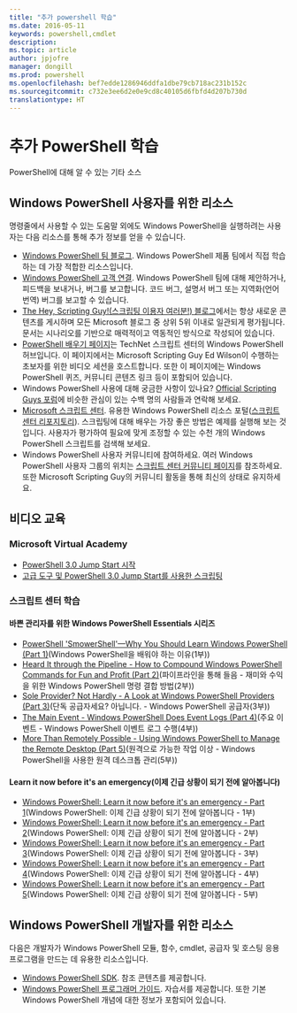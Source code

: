 ```yaml
---
title: "추가 powershell 학습"
ms.date: 2016-05-11
keywords: powershell,cmdlet
description: 
ms.topic: article
author: jpjofre
manager: dongill
ms.prod: powershell
ms.openlocfilehash: bef7edde1286946ddfa1dbe79cb718ac231b152c
ms.sourcegitcommit: c732e3ee6d2e0e9cd8c40105d6fbfd4d207b730d
translationtype: HT
---
```

#  <a name="more-powershell-learning"></a>추가 PowerShell 학습

PowerShell에 대해 알 수 있는 기타 소스  

## <a name="resources-for-windows-powershell-users"></a>Windows PowerShell 사용자를 위한 리소스

명령줄에서 사용할 수 있는 도움말 외에도 Windows PowerShell을 실행하려는 사용자는 다음 리소스를 통해 추가 정보를 얻을 수 있습니다.

-   [Windows PowerShell 팀 블로그](http://blogs.msdn.com/b/powershell/). Windows PowerShell 제품 팀에서 직접 학습하는 데 가장 적합한 리소스입니다.
-   [Windows PowerShell 고객 연결](http://Connect.Microsoft.com/PowerShell). Windows PowerShell 팀에 대해 제안하거나, 피드백을 보내거나, 버그를 보고합니다. 코드 버그, 설명서 버그 또는 지역화(언어 번역) 버그를 보고할 수 있습니다.
-   [The Hey, Scripting Guy!(스크립팅 이용자 여러분!) 블로그](http://www.scriptingguys.com/blog)에서는 항상 새로운 콘텐츠를 게시하며 모든 Microsoft 블로그 중 상위 5위 이내로 일관되게 평가됩니다. 문서는 시나리오를 기반으로 매력적이고 역동적인 방식으로 작성되어 있습니다.
-   [PowerShell 배우기 페이지](http://www.scriptingguys.com/learnpowershell)는 TechNet 스크립트 센터의 Windows PowerShell 허브입니다. 이 페이지에서는 Microsoft Scripting Guy Ed Wilson이 수행하는 초보자를 위한 비디오 세션을 호스트합니다. 또한 이 페이지에는 Windows PowerShell 퀴즈, 커뮤니티 콘텐츠 링크 등이 포함되어 있습니다.
-   Windows PowerShell 사용에 대해 궁금한 사항이 있나요? [Official Scripting Guys 포럼](http://social.technet.microsoft.com/forums/itcg/threads/)에 비슷한 관심이 있는 수백 명의 사람들과 연락해 보세요.
-   [Microsoft 스크립트 센터](https://technet.microsoft.com/scriptcenter). 유용한 Windows PowerShell 리소스 포털([스크립트 센터 리포지토리](http://gallery.technet.microsoft.com/scriptcenter/)). 스크립팅에 대해 배우는 가장 좋은 방법은 예제를 실행해 보는 것입니다. 사용자가 평가하여 필요에 맞게 조정할 수 있는 수천 개의 Windows PowerShell 스크립트를 검색해 보세요.
-   Windows PowerShell 사용자 커뮤니티에 참여하세요. 여러 Windows PowerShell 사용자 그룹의 위치는 [스크립트 센터 커뮤니티 페이지](https://technet.microsoft.com/scriptcenter/hh182567.aspx)를 참조하세요. 또한 Microsoft Scripting Guy의 커뮤니티 활동을 통해 최신의 상태로 유지하세요.

## <a name="video-training"></a>비디오 교육

###  <a name="microsoft-virtual-academy"></a>Microsoft Virtual Academy
-  [PowerShell 3.0 Jump Start 시작](https://mva.microsoft.com/en-US/training-courses/getting-started-with-powershell-30-jump-start-8276)
-  [고급 도구 및 PowerShell 3.0 Jump Start를 사용한 스크립팅](https://mva.microsoft.com/en-US/training-courses/advanced-tools-scripting-with-powershell-30-jump-start-8231)

###  <a name="script-center-learn"></a>스크립트 센터 학습
####  <a name="windows-powershell-essentials-for-the-busy-admin-series"></a>바쁜 관리자를 위한 Windows PowerShell Essentials 시리즈
-  [PowerShell 'SmowerShell'—Why You Should Learn Windows PowerShell &#40;Part 1&#41;](http://dlbmodigital.microsoft.com/webcasts/wmv/23976_Dnl_L.wmv)(Windows PowerShell을 배워야 하는 이유&#40;1부&#41;)
-  [Heard It through the Pipeline - How to Compound Windows PowerShell Commands for Fun and Profit &#40;Part 2&#41;](http://dlbmodigital.microsoft.com/webcasts/wmv/23977_Dnl_L.wmv)(파이프라인을 통해 들음 - 재미와 수익을 위한 Windows PowerShell 명령 결합 방법&#40;2부&#41;)
-  [Sole Provider? Not Hardly - A Look at Windows PowerShell Providers &#40;Part 3&#41;](http://dlbmodigital.microsoft.com/webcasts/wmv/23978_Dnl_L.wmv)(단독 공급자세요? 아닙니다. - Windows PowerShell 공급자&#40;3부&#41;)
-  [The Main Event - Windows PowerShell Does Event Logs &#40;Part 4&#41;](http://dlbmodigital.microsoft.com/webcasts/wmv/23979_Dnl_L.wmv)(주요 이벤트 - Windows PowerShell 이벤트 로그 수행&#40;4부&#41;)
-  [More Than Remotely Possible - Using Windows PowerShell to Manage the Remote Desktop &#40;Part 5&#41;](http://dlbmodigital.microsoft.com/webcasts/wmv/23980_Dnl_L.wmv)(원격으로 가능한 작업 이상 - Windows PowerShell을 사용한 원격 데스크톱 관리&#40;5부&#41;)

#### <a name="learn-it-now-before-its-an-emergency"></a>Learn it now before it's an emergency(이제 긴급 상황이 되기 전에 알아봅니다)
-  [Windows PowerShell: Learn it now before it's an emergency - Part 1](http://dlbmodigital.microsoft.com/webcasts/wmv/1032481530_Dnl_L.wmv)(Windows PowerShell: 이제 긴급 상황이 되기 전에 알아봅니다 - 1부)
-  [Windows PowerShell: Learn it now before it's an emergency - Part 2](http://dlbmodigital.microsoft.com/webcasts/wmv/1032481542_Dnl_L.wmv)(Windows PowerShell: 이제 긴급 상황이 되기 전에 알아봅니다 - 2부)
-  [Windows PowerShell: Learn it now before it's an emergency - Part 3](http://dlbmodigital.microsoft.com/webcasts/wmv/1032481548_Dnl_L.wmv)(Windows PowerShell: 이제 긴급 상황이 되기 전에 알아봅니다 - 3부)
-  [Windows PowerShell: Learn it now before it's an emergency - Part 4](http://dlbmodigital.microsoft.com/webcasts/wmv/1032481552_Dnl_L.wmv)(Windows PowerShell: 이제 긴급 상황이 되기 전에 알아봅니다 - 4부)
-  [Windows PowerShell: Learn it now before it's an emergency - Part 5](http://dlbmodigital.microsoft.com/webcasts/wmv/1032481554_Dnl_L.wmv)(Windows PowerShell: 이제 긴급 상황이 되기 전에 알아봅니다 - 5부)

## <a name="resources-for-windows-powershell-developers"></a>Windows PowerShell 개발자를 위한 리소스

다음은 개발자가 Windows PowerShell 모듈, 함수, cmdlet, 공급자 및 호스팅 응용 프로그램을 만드는 데 유용한 리소스입니다.

-   [Windows PowerShell SDK](http://go.microsoft.com/fwlink/p/?LinkID=89595). 참조 콘텐츠를 제공합니다.
-   [Windows PowerShell 프로그래머 가이드](http://go.microsoft.com/fwlink/p/?LinkID=89596). 자습서를 제공합니다. 또한 기본 Windows PowerShell 개념에 대한 정보가 포함되어 있습니다.

